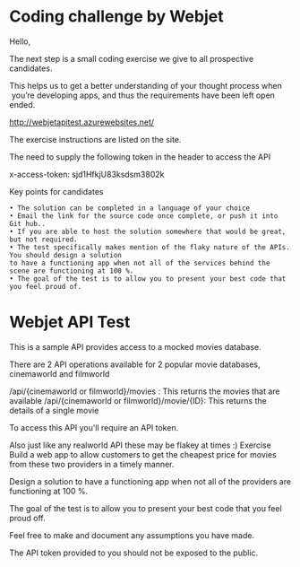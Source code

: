 # Coding challenge by Webjet 

Hello,

The next step is a small coding exercise we give to all prospective candidates.

This helps us to get a better understanding of your thought process when  you’re developing apps, and thus the requirements have been left open ended.

http://webjetapitest.azurewebsites.net/

The exercise instructions are listed on the site.

The need to supply the following token in the header to access the API

x-access-token: sjd1HfkjU83ksdsm3802k

Key points for candidates

	• The solution can be completed in a language of your choice
	• Email the link for the source code once complete, or push it into Git hub..
	• If you are able to host the solution somewhere that would be great, but not required.
	• The test specifically makes mention of the flaky nature of the APIs. You should design a solution 
    to have a functioning app when not all of the services behind the scene are functioning at 100 %.
	• The goal of the test is to allow you to present your best code that you feel proud of.


# Webjet API Test

This is a sample API provides access to a mocked movies database.

There are 2 API operations available for 2 popular movie databases, cinemaworld and filmworld

/api/{cinemaworld or filmworld}/movies : This returns the movies that are available
/api/{cinemaworld or filmworld}/movie/{ID}: This returns the details of a single movie

To access this API you'll require an API token.

Also just like any realworld API these may be flakey at times :)
Exercise
Build a web app to allow customers to get the cheapest price for movies from these two providers in a timely manner.

Design a solution to have a functioning app when not all of the providers are functioning at 100 %.

The goal of the test is to allow you to present your best code that you feel proud off.

Feel free to make and document any assumptions you have made.

The API token provided to you should not be exposed to the public.